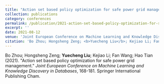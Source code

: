 ```yaml
---
title: "Action set based policy optimization for safe power grid management"
collection: publications
category: conferences
permalink: /publication/2021-action-set-based-policy-optimization-for-safe-powe
excerpt: ''
date: 2021-08-12
venue: 'Joint European Conference on Machine Learning and Knowledge Discovery in Databases'
citation: 'Bo Zhou; Hongsheng Zeng; <b>Yuecheng Liu</b>; Kejiao Li; Fan Wang; Hao Tian (2021). &quot;Action set based policy optimization for safe power grid management.&quot; <i>Joint European Conference on Machine Learning and Knowledge Discovery in Databases</i>, 168-181. Springer International Publishing Cham.'
---
```


Bo Zhou; Hongsheng Zeng; <b>Yuecheng Liu</b>; Kejiao Li; Fan Wang; Hao Tian (2021). &quot;Action set based policy optimization for safe power grid management.&quot; <i>Joint European Conference on Machine Learning and Knowledge Discovery in Databases</i>, 168-181. Springer International Publishing Cham.
